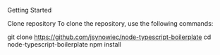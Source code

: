 Getting Started

Clone repository
To clone the repository, use the following commands:

git clone https://github.com/jsynowiec/node-typescript-boilerplate
cd node-typescript-boilerplate
npm install
